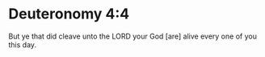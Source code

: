 # Deuteronomy 4:4

But ye that did cleave unto the LORD your God [are] alive every one of you this day.